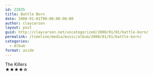 ```yaml
---
id: 22835
title: Battle Born
date: 2000-01-01T00:00:00-06:00
author: claycarson
layout: post
guid: http://claycarson.net/uncategorized/2000/01/01/battle-born/
permalink: /timeline/media/music/album/2000/01/01/battle-born/
categories:
  - Album
format: aside
---
```

<div class="media-details"></div>

<div class="media-creator">The Killers</div>

<div class="media-rating">★★★★☆</div>
